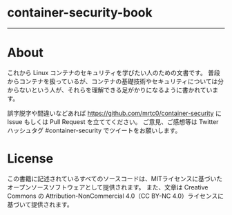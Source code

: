 # container-security-book

---

# About

これから Linux コンテナのセキュリティを学びたい人のための文書です。
普段からコンテナを扱っているが、コンテナの基礎技術やセキュリティについては分からないという人が、それらを理解できる足がかりになるように書かれています。

誤字脱字や間違いなどあれば https://github.com/mrtc0/container-security に Issue もしくは Pull Request を立ててください。
ご意見、ご感想等は Twitter ハッシュタグ #container-security でツイートをお願いします。

# License

この書籍に記述されているすべてのソースコードは、MITライセンスに基づいたオープンソースソフトウェアとして提供されます。
また、文章は Creative Commons の Attribution-NonCommercial 4.0（CC BY-NC 4.0）ライセンスに基づいて提供されます。


